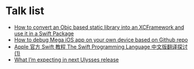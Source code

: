 # Talk list

- [How to convert an Objc based static library into an XCFramework and use it in a Swift Package](https://github.com/pmtao/TechTalk/blob/master/Articles/How%20to%20convert%20an%20Objc%20based%20static%20library%20into%20an%20XCFramework%20and%20use%20it%20in%20a%20Swift%20Package.md)
- [How to debug Mega iOS app on your own device based on Github repo](Articles/How%20to%20debug%20Mega%20iOS%20app%20on%20your%20own%20device%20based%20on%20Github%20repo.md)
- [Apple 官方 Swift 教程 The Swift Programming Language 中文版翻译探讨(1)](https://github.com/pmtao/TechTalk/issues/2)
- [What I’m expecting in next Ulysses release](https://github.com/pmtao/TechTalk/issues/1)

